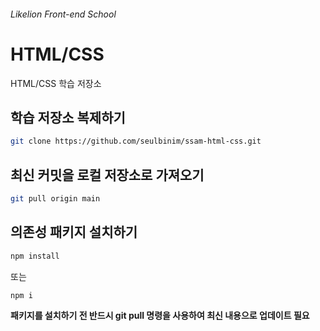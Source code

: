 ###### Likelion Front-end School

# HTML/CSS

HTML/CSS 학습 저장소

## 학습 저장소 복제하기

```sh
git clone https://github.com/seulbinim/ssam-html-css.git
```

## 최신 커밋을 로컬 저장소로 가져오기

```sh
git pull origin main
```

## 의존성 패키지 설치하기

```sh
npm install
```

또는

```sh
npm i
```

**패키지를 설치하기 전 반드시 git pull 명령을 사용하여 최신 내용으로 업데이트 필요**
